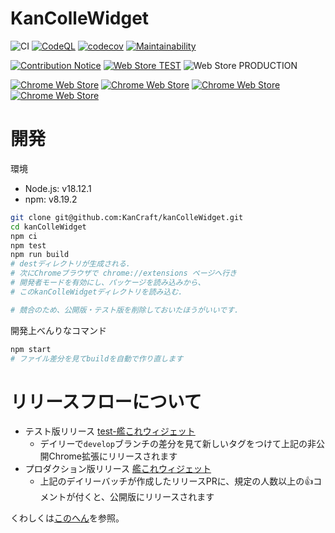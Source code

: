 # KanColleWidget

![CI](https://github.com/KanCraft/kanColleWidget/workflows/CI/badge.svg?branch=develop)
[![CodeQL](https://github.com/KanCraft/kanColleWidget/actions/workflows/codeql-analysis.yml/badge.svg)](https://github.com/KanCraft/kanColleWidget/actions/workflows/codeql-analysis.yml)
[![codecov](https://codecov.io/gh/KanCraft/kanColleWidget/branch/develop/graph/badge.svg?token=GqJlbto2hH)](https://codecov.io/gh/KanCraft/kanColleWidget)
[![Maintainability](https://api.codeclimate.com/v1/badges/90bab592be22a66bf72f/maintainability)](https://codeclimate.com/github/KanCraft/kanColleWidget/maintainability)

[![Contribution Notice](https://github.com/KanCraft/kanColleWidget/workflows/Contribution%20Notice/badge.svg)](https://twitter.com/KanColleWidget)
[![Web Store TEST](https://github.com/KanCraft/kanColleWidget/workflows/Web%20Store%20TEST/badge.svg)](https://groups.google.com/forum/#!forum/kcwidget)
![Web Store PRODUCTION](https://github.com/KanCraft/kanColleWidget/workflows/Web%20Store%20PRODUCTION/badge.svg)

[![Chrome Web Store](https://img.shields.io/chrome-web-store/v/iachoklpnnjfgmldgelflgifhdaebnol.svg)](https://chrome.google.com/webstore/detail/%E8%89%A6%E3%81%93%E3%82%8C%E3%82%A6%E3%82%A3%E3%82%B8%E3%82%A7%E3%83%83%E3%83%88/iachoklpnnjfgmldgelflgifhdaebnol?hl=ja)
[![Chrome Web Store](https://img.shields.io/chrome-web-store/users/iachoklpnnjfgmldgelflgifhdaebnol.svg)](https://chrome.google.com/webstore/detail/%E8%89%A6%E3%81%93%E3%82%8C%E3%82%A6%E3%82%A3%E3%82%B8%E3%82%A7%E3%83%83%E3%83%88/iachoklpnnjfgmldgelflgifhdaebnol?hl=ja)
[![Chrome Web Store](https://img.shields.io/chrome-web-store/stars/iachoklpnnjfgmldgelflgifhdaebnol.svg)](https://chrome.google.com/webstore/detail/%E8%89%A6%E3%81%93%E3%82%8C%E3%82%A6%E3%82%A3%E3%82%B8%E3%82%A7%E3%83%83%E3%83%88/iachoklpnnjfgmldgelflgifhdaebnol?hl=ja)
[![Chrome Web Store](https://img.shields.io/chrome-web-store/rating-count/iachoklpnnjfgmldgelflgifhdaebnol.svg)](https://chrome.google.com/webstore/detail/%E8%89%A6%E3%81%93%E3%82%8C%E3%82%A6%E3%82%A3%E3%82%B8%E3%82%A7%E3%83%83%E3%83%88/iachoklpnnjfgmldgelflgifhdaebnol?hl=ja)

# 開発

環境

- Node.js: v18.12.1
- npm: v8.19.2

```bash
git clone git@github.com:KanCraft/kanColleWidget.git
cd kanColleWidget
npm ci
npm test
npm run build
# destディレクトリが生成される.
# 次にChromeブラウザで chrome://extensions ページへ行き
# 開発者モードを有効にし、パッケージを読み込みから、
# このkanColleWidgetディレクトリを読み込む.

# 競合のため、公開版・テスト版を削除しておいたほうがいいです.
```

開発上べんりなコマンド

```bash
npm start
# ファイル差分を見てbuildを自動で作り直します
```

# リリースフローについて

- テスト版リリース [test-艦これウィジェット](https://chrome.google.com/webstore/detail/test-%E8%89%A6%E3%81%93%E3%82%8C%E3%82%A6%E3%82%A3%E3%82%B8%E3%82%A7%E3%83%83%E3%83%88/egkgleinehaapbpijnlpbllfeejjpceb)
  - デイリーで`develop`ブランチの差分を見て新しいタグをつけて上記の非公開Chrome拡張にリリースされます
- プロダクション版リリース [艦これウィジェット](https://chrome.google.com/webstore/detail/%E8%89%A6%E3%81%93%E3%82%8C%E3%82%A6%E3%82%A3%E3%82%B8%E3%82%A7%E3%83%83%E3%83%88/iachoklpnnjfgmldgelflgifhdaebnol)
  - 上記のデイリーバッチが作成したリリースPRに、規定の人数以上の👍コメントが付くと、公開版にリリースされます

くわしくは[このへん](https://github.com/KanCraft/kanColleWidget/blob/main/scripts/should-release.ts)を参照。
